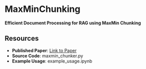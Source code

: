 # MaxMinChunking

**Efficient Document Processing for RAG using MaxMin Chunking**

## Resources

- **Published Paper**: [Link to Paper](#)
- **Source Code**: maxmin_chunker.py
- **Example Usage**: example_usage.ipynb
